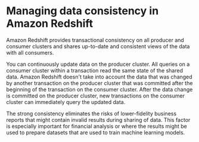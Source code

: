 # Managing data consistency in Amazon Redshift<a name="data_consistency"></a>

Amazon Redshift provides transactional consistency on all producer and consumer clusters and shares up\-to\-date and consistent views of the data with all consumers\. 

You can continuously update data on the producer cluster\. All queries on a consumer cluster within a transaction read the same state of the shared data\. Amazon Redshift doesn't take into account the data that was changed by another transaction on the producer cluster that was committed after the beginning of the transaction on the consumer cluster\. After the data change is committed on the producer cluster, new transactions on the consumer cluster can immediately query the updated data\.

The strong consistency eliminates the risks of lower\-fidelity business reports that might contain invalid results during sharing of data\. This factor is especially important for financial analysis or where the results might be used to prepare datasets that are used to train machine learning models\.